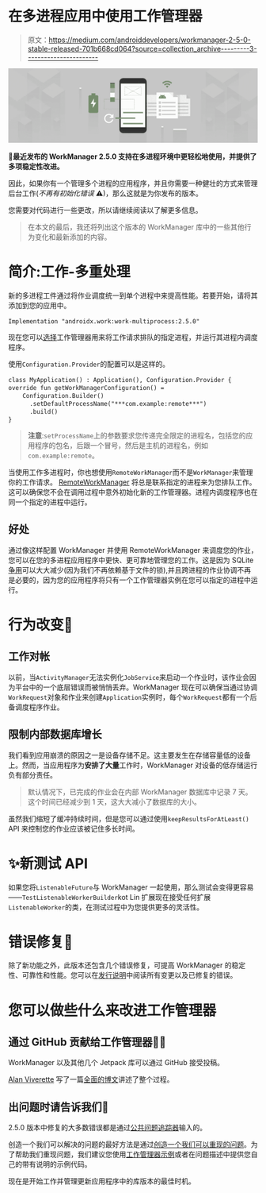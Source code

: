 # 在多进程应用中使用工作管理器

> 原文：<https://medium.com/androiddevelopers/workmanager-2-5-0-stable-released-701b668cd064?source=collection_archive---------3----------------------->

![](img/04f37d6cf32867fc471946c8f217ac5d.png)

**📝最近发布的 WorkManager 2.5.0 支持在多进程环境中更轻松地使用，并提供了多项稳定性改进。**

因此，如果你有一个管理多个进程的应用程序，并且你需要一种健壮的方式来管理后台工作(*不再有初始化错误* ️️⚠)，那么这就是为你发布的版本。

您需要对代码进行一些更改，所以请继续阅读以了解更多信息。

> 在本文的最后，我还将列出这个版本的 WorkManager 库中的一些其他行为变化和最新添加的内容。

# 简介:工作-多重处理

新的多进程工件通过将作业调度统一到单个进程中来提高性能。若要开始，请将其添加到您的应用中。

```
Implementation "androidx.work:work-multiprocess:2.5.0"
```

现在您可以[选择](https://developer.android.com/topic/libraries/architecture/workmanager/advanced/custom-configuration)工作管理器用来将工作请求排队的指定进程，并运行其进程内调度程序。

使用`Configuration.Provider`的配置可以是这样的。

```
class MyApplication() : Application(), Configuration.Provider {  override fun getWorkManagerConfiguration() =
    Configuration.Builder()
      .setDefaultProcessName("***com.example:remote***")
      .build()
}
```

> **注意**:`setProcessName`上的参数要求您传递完全限定的进程名，包括您的应用程序的包名，后跟一个冒号，然后是主机的进程名，例如`com.example:remote`。

当使用工作多进程时，你也想使用`RemoteWorkManager`而不是`WorkManager`来管理你的工作请求。 [RemoteWorkManager](https://developer.android.com/reference/androidx/work/multiprocess/RemoteWorkManager) 将总是联系指定的进程来为您排队工作。这可以确保您不会在调用过程中意外初始化新的工作管理器。进程内调度程序也在同一个指定的进程中运行。

## **好处**

通过像这样配置 WorkManager 并使用 RemoteWorkManager 来调度您的作业，您可以在您的多进程应用程序中更快、更可靠地管理您的工作。这是因为 SQLite [争用](https://en.wikipedia.org/wiki/Resource_contention)可以大大减少(因为我们不再依赖基于文件的锁),并且跨进程的作业协调不再是必要的，因为您的应用程序将只有一个工作管理器实例在您可以指定的进程中运行。

# 行为改变🔀

## **工作对帐**

以前，当`ActivityManager`无法实例化`JobService`来启动一个作业时，该作业会因为平台中的一个底层错误而被悄悄丢弃。WorkManager 现在可以确保当通过协调`WorkRequest`对象和作业来创建`Application`实例时，每个`WorkRequest`都有一个后备调度程序作业。

## **限制内部数据库增长**

我们看到应用崩溃的原因之一是设备存储不足。这主要发生在存储容量低的设备上。然而，当应用程序为**安排了大量**工作时，WorkManager 对设备的低存储运行负有部分责任。

> 默认情况下，已完成的作业会在内部 WorkManager 数据库中记录 7 天。这个时间已经减少到 1 天，这大大减小了数据库的大小。

虽然我们缩短了缓冲持续时间，但是您可以通过使用`keepResultsForAtLeast()` API 来控制您的作业应该被记住多长时间。

# ✨新测试 API

如果您将`ListenableFuture`与 WorkManager 一起使用，那么测试会变得更容易——`TestListenableWorkerBuilder`kot Lin 扩展现在接受任何扩展`ListenableWorker`的类，在测试过程中为您提供更多的灵活性。

# 错误修复🐛

除了新功能之外，此版本还包含几个错误修复，可提高 WorkManager 的稳定性、可靠性和性能。您可以在[发行说明](https://developer.android.com/jetpack/androidx/releases/work#2.5.0)中阅读所有变更以及已修复的错误。

# 您可以做些什么来改进工作管理器

## **通过 GitHub 贡献给工作管理器👩‍💻**

WorkManager 以及其他几个 Jetpack 库可以通过 GitHub 接受投稿。

[Alan Viverette](https://medium.com/u/d42e45d76c8a?source=post_page-----701b668cd064--------------------------------) 写了一篇[全面的博文](/androiddevelopers/introducing-jetpack-on-github-c2c9f12e62a9)讲述了整个过程。

## **出问题时请告诉我们📝**

2.5.0 版本中修复的大多数错误都是通过[公共问题追踪器](https://issuetracker.google.com/issues?q=componentid:409906)输入的。

创造一个我们可以解决的问题的最好方法是通过[创造一个我们可以重现的问题](https://issuetracker.google.com/issues/new?component=409906)。为了帮助我们重现问题，我们建议您使用[工作管理器示例](https://github.com/android/architecture-components-samples/tree/main/WorkManagerSample)或者在问题描述中提供您自己的带有说明的示例代码。

现在是开始工作并管理更新应用程序中的库版本的最佳时机。